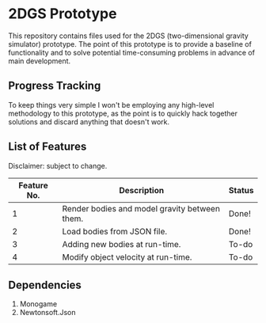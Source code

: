 # 2DGS Prototype
This repository contains files used for the 2DGS (two-dimensional gravity simulator) prototype. The point of this
prototype is to provide a baseline of functionality and to solve potential time-consuming problems in advance of main
development.

## Progress Tracking
To keep things very simple I won't be employing any high-level methodology to this prototype, as the point is to quickly
hack together solutions and discard anything that doesn't work.

## List of Features
Disclaimer: subject to change.

| Feature No. | Description                                   | Status |
|-------------|-----------------------------------------------|--------|
| 1           | Render bodies and model gravity between them. | Done!  |
| 2           | Load bodies from JSON file.                   | Done!  |
| 3           | Adding new bodies at run-time.                | To-do  |
| 4           | Modify object velocity at run-time.           | To-do  |

## Dependencies
1. Monogame
2. Newtonsoft.Json
